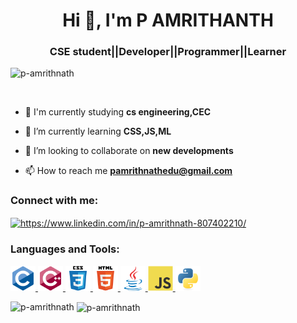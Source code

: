 <h1 align="center">Hi 👋, I'm P AMRITHANTH</h1>
<h3 align="center">CSE student||Developer||Programmer||Learner</h3>

<p align="left"> <img src="https://komarev.com/ghpvc/?username=p-amrithnath&label=Profile%20views&color=0e75b6&style=flat" alt="p-amrithnath" /> </p>
<img src="https://media.giphy.com/media/WUTywPPYZpdDChyBaZ/giphy.gif" alt="">

- 🔭 I'm currently studying **cs engineering,CEC**

- 🌱 I’m currently learning **CSS,JS,ML**

- 👯 I’m looking to collaborate on **new developments**

- 📫 How to reach me **pamrithnathedu@gmail.com**

<h3 align="left">Connect with me:</h3>
<p align="left">
<a href="https://linkedin.com/in/https://www.linkedin.com/in/p-amrithnath-807402210/" target="blank"><img align="center" src="https://raw.githubusercontent.com/rahuldkjain/github-profile-readme-generator/master/src/images/icons/Social/linked-in-alt.svg" alt="https://www.linkedin.com/in/p-amrithnath-807402210/" height="30" width="40" /></a>
</p>

<h3 align="left">Languages and Tools:</h3>
<p align="left"> <a href="https://www.cprogramming.com/" target="_blank" rel="noreferrer"> <img src="https://raw.githubusercontent.com/devicons/devicon/master/icons/c/c-original.svg" alt="c" width="40" height="40"/> </a> <a href="https://www.w3schools.com/cpp/" target="_blank" rel="noreferrer"> <img src="https://raw.githubusercontent.com/devicons/devicon/master/icons/cplusplus/cplusplus-original.svg" alt="cplusplus" width="40" height="40"/> </a> <a href="https://www.w3schools.com/css/" target="_blank" rel="noreferrer"> <img src="https://raw.githubusercontent.com/devicons/devicon/master/icons/css3/css3-original-wordmark.svg" alt="css3" width="40" height="40"/> </a> <a href="https://www.w3.org/html/" target="_blank" rel="noreferrer"> <img src="https://raw.githubusercontent.com/devicons/devicon/master/icons/html5/html5-original-wordmark.svg" alt="html5" width="40" height="40"/> </a> <a href="https://www.java.com" target="_blank" rel="noreferrer"> <img src="https://raw.githubusercontent.com/devicons/devicon/master/icons/java/java-original.svg" alt="java" width="40" height="40"/> </a> <a href="https://developer.mozilla.org/en-US/docs/Web/JavaScript" target="_blank" rel="noreferrer"> <img src="https://raw.githubusercontent.com/devicons/devicon/master/icons/javascript/javascript-original.svg" alt="javascript" width="40" height="40"/> </a> <a href="https://www.python.org" target="_blank" rel="noreferrer"> <img src="https://raw.githubusercontent.com/devicons/devicon/master/icons/python/python-original.svg" alt="python" width="40" height="40"/> </a> </p>

<p><img align="left" src="https://github-readme-stats.vercel.app/api/top-langs?username=p-amrithnath&show_icons=true&locale=en&layout=compact" alt="p-amrithnath" /></p>

<p>&nbsp;<img align="center" src="https://github-readme-stats.vercel.app/api?username=p-amrithnath&show_icons=true&locale=en" alt="p-amrithnath" /></p>
